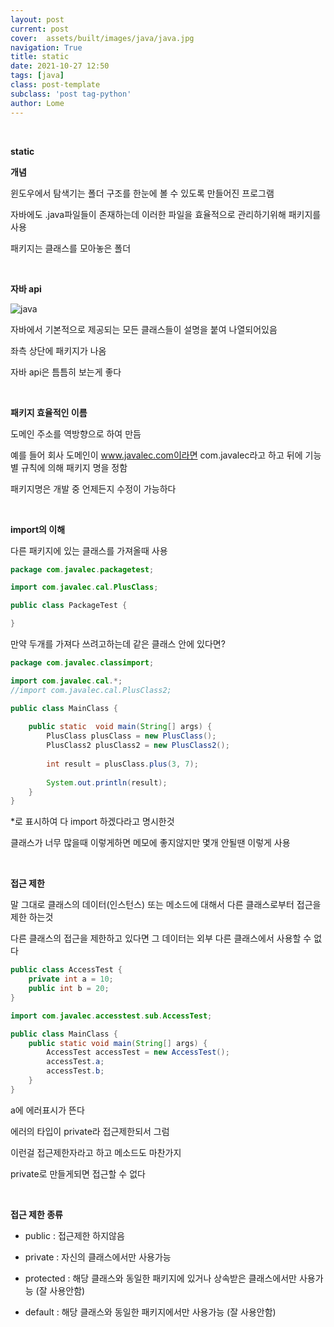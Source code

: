 ```yaml
---
layout: post
current: post
cover:  assets/built/images/java/java.jpg
navigation: True
title: static
date: 2021-10-27 12:50
tags: [java]
class: post-template
subclass: 'post tag-python'
author: Lome
---
```


<span></span>


<br>

<strong class="subtitle_fontAwesome">static</strong>

<strong class="subtitle2_fontAwesome">개념</strong>

윈도우에서 탐색기는 폴더 구조를 한눈에 볼 수 있도록 만들어진 프로그램

자바에도 .java파일들이 존재하는데 이러한 파일을 효율적으로 관리하기위해 패키지를 사용

패키지는 클래스를 모아놓은 폴더

<br>

<strong class="subtitle2_fontAwesome">자바 api</strong>

![java](assets/built/images/java/java37.jpg)

자바에서 기본적으로 제공되는 모든 클래스들이 설명을 붙여 나열되어있음

좌측 상단에 패키지가 나옴

자바 api은 틈틈히 보는게 좋다

<br>

<strong class="subtitle2_fontAwesome">패키지 효율적인 이름</strong>

도메인 주소를 역방향으로 하여 만듬

예를 들어 회사 도메인이 www.javalec.com이라면 com.javalec라고 하고 뒤에 기능별 규칙에 의해 패키지 명을 정함

패키지명은 개발 중 언제든지 수정이 가능하다

<br>

<strong class="subtitle2_fontAwesome">import의 이해</strong>

다른 패키지에 있는 클래스를 가져올때 사용

~~~java
package com.javalec.packagetest;

import com.javalec.cal.PlusClass;

public class PackageTest {

}
~~~

만약 두개를 가져다 쓰려고하는데 같은 클래스 안에 있다면?

~~~java
package com.javalec.classimport;

import com.javalec.cal.*;
//import com.javalec.cal.PlusClass2;

public class MainClass {
	
	public static  void main(String[] args) {
		PlusClass plusClass = new PlusClass();
		PlusClass2 plusClass2 = new PlusClass2();
		
		int result = plusClass.plus(3, 7);
		
		System.out.println(result);
	}
}
~~~

*로 표시하여 다 import 하겠다라고 명시한것

클래스가 너무 많을때 이렇게하면 메모에 좋지않지만 몇개 안될땐 이렇게 사용

<br>

<strong class="subtitle2_fontAwesome">접근 제한</strong>

말 그대로 클래스의 데이터(인스턴스) 또는 메소드에 대해서 다른 클래스로부터 접근을 제한 하는것

다른 클래스의 접근을 제한하고 있다면 그 데이터는 외부 다른 클래스에서 사용할 수 없다
~~~java
public class AccessTest {
	private int a = 10;
	public int b = 20;
}
~~~

~~~java
import com.javalec.accesstest.sub.AccessTest;

public class MainClass {
	public static void main(String[] args) {
		AccessTest accessTest = new AccessTest();
		accessTest.a;
		accessTest.b;
	}
}
~~~

a에 에러표시가 뜬다

에러의 타입이 private라 접근제한되서 그럼

이런걸 접근제한자라고 하고 메소드도 마찬가지

private로 만들게되면 접근할 수 없다

<br>

<strong class="subtitle2_fontAwesome">접근 제한 종류</strong>

- public : 접근제한 하지않음 

- private : 자신의 클래스에서만 사용가능

- protected : 해당 클래스와 동일한 패키지에 있거나 상속받은 클래스에서만 사용가능 (잘 사용안함)

- default : 해당 클래스와 동일한 패키지에서만 사용가능 (잘 사용안함)